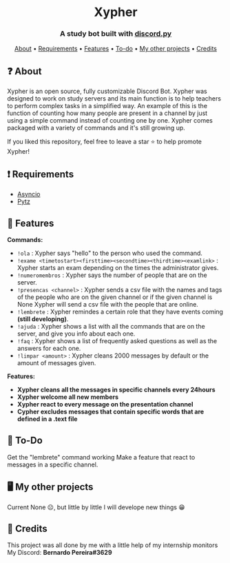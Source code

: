 <h1 align="center">
  <br>
      Xypher
  <br>
</h1>

<h3 align=center>A study bot built with <a href=https://discordpy.readthedocs.io/en/stable/>discord.py</a></h3>


<p align="center">
  <a href="https://github.com/BernardoPereira1/Projetos-GitHub-Bernardo#-about">About</a>
  •
  <a href="https://github.com/BernardoPereira1/Projetos-GitHub-Bernardo#-requirements">Requirements</a>
  •
  <a href="https://github.com/BernardoPereira1/Projetos-GitHub-Bernardo#-features">Features</a>
  •
  <a href="https://github.com/BernardoPereira1/Projetos-GitHub-Bernardo#-to-do">To-do</a>
  •
  <a href="https://github.com/BernardoPereira1/Projetos-GitHub-Bernardo#%EF%B8%8F-my-other-projects">My other projects</a>
  •
  <a href="https://github.com/BernardoPereira1/Projetos-GitHub-Bernardo#-credits">Credits</a>
</p>



❓ About
------------
Xypher is an open source, fully customizable Discord Bot. Xypher was designed to work on study servers and its main function is to help teachers to perform complex tasks in a simplified way. An example of this is the function of counting how many people are present in a channel by just using a simple command instead of counting one by one. 
Xypher comes packaged with a variety of commands and it's still growing up.

If you liked this repository, feel free to leave a star ⭐ to help promote Xypher!

❗ Requirements
----------------

- [Asyncio](https://docs.python.org/3/library/asyncio.html)
- [Pytz](https://pypi.org/project/pytz/)


📜 Features
------------

**Commands:**

*   `!ola` : Xypher says "hello" to the person who used the command.
*   `!exame <timetostart><firsttime><secondtime><thirdtime><examlink>` : Xypher starts an exam depending on the times the administrator gives.
*   `!numeromembros` : Xypher says the number of people that are on the server.
*   `!presencas <channel>` : Xypher sends a csv file with the names and tags of the people who are on the given channel or if the given channel is None Xypher will send a csv file with the people that are online.
*   `!lembrete` : Xypher remindes a certain role that they have events coming **(still developing)**.
*   `!ajuda` : Xypher shows a list with all the commands that are on the server, and give you info about each one.
*   `!faq` : Xypher shows a list of frequently asked questions as well as the answers for each one.
*   `!limpar <amount>` : Xypher cleans 2000 messages by default or the amount of messages given.
 
**Features:**

  * **Xypher cleans all the messages in specific channels every 24hours** 
  * **Xypher welcome all new members** 
  * **Xypher react to every message on the presentation channel**
  * **Cypher excludes messages that contain specific words that are defined in a .text file**


📝 To-Do
--------------
Get the "lembrete" command working 
Make a feature that react to messages in a specific channel.

🖥️ My other projects
-----------------------
Current None ☹️, but little by little I will develope new things 😁

📖 Credits
----------------------
This project was all done by me with a little help of my internship monitors
My Discord: **Bernardo Pereira#3629**

